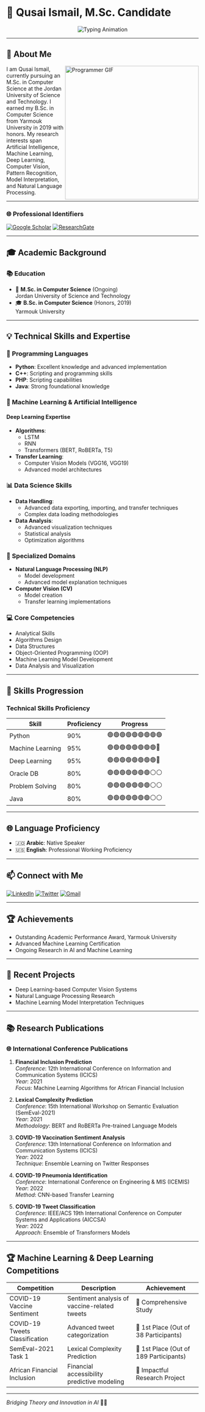 # 👋 **Qusai Ismail, M.Sc. Candidate**

<div align="center">
  <img src="https://readme-typing-svg.demolab.com?font=Fira+Code&pause=1000&color=2C6FFF&center=true&width=600&lines=Computer+Science+Researcher;AI+%26+Machine+Learning+Innovator;Deep+Learning+%7C+Computer+Vision+%7C+NLP" alt="Typing Animation" />
</div>

---

## 👤 **About Me**
<img align="right" width="350" src="https://cdn.dribbble.com/users/1162077/screenshots/3848914/programmer.gif" alt="Programmer GIF">

I am Qusai Ismail, currently pursuing an M.Sc. in Computer Science at the Jordan University of Science and Technology. I earned my B.Sc. in Computer Science from Yarmouk University in 2019 with honors. My research interests span Artificial Intelligence, Machine Learning, Deep Learning, Computer Vision, Pattern Recognition, Model Interpretation, and Natural Language Processing.

---

### 🌐 **Professional Identifiers**
[![Google Scholar](https://img.shields.io/badge/Google%20Scholar-Citations-4285F4?style=for-the-badge&logo=google-scholar&logoColor=white)](https://scholar.google.com/citations?hl=ar&user=lgQufw4AAAAJ)
[![ResearchGate](https://img.shields.io/badge/ResearchGate-Profile-00CCBB?style=for-the-badge&logo=researchgate&logoColor=white)](https://www.researchgate.net/profile/Qusai-Ismail)

---

## 🎓 **Academic Background**
### 📚 **Education**
- 🏫 **M.Sc. in Computer Science** (Ongoing)  
  Jordan University of Science and Technology
- 🎓 **B.Sc. in Computer Science** (Honors, 2019)  
  Yarmouk University

---

## 💡 Technical Skills and Expertise

### 🐍 Programming Languages
- **Python**: Excellent knowledge and advanced implementation
- **C++**: Scripting and programming skills
- **PHP**: Scripting capabilities
- **Java**: Strong foundational knowledge

### 🤖 Machine Learning & Artificial Intelligence
#### Deep Learning Expertise
- **Algorithms**: 
  - LSTM
  - RNN
  - Transformers (BERT, RoBERTa, T5)
- **Transfer Learning**:
  - Computer Vision Models (VGG16, VGG19)
  - Advanced model architectures

### 📊 Data Science Skills
- **Data Handling**:
  - Advanced data exporting, importing, and transfer techniques
  - Complex data loading methodologies
- **Data Analysis**:
  - Advanced visualization techniques
  - Statistical analysis
  - Optimization algorithms

### 🧠 Specialized Domains
- **Natural Language Processing (NLP)**
  - Model development
  - Advanced model explanation techniques
- **Computer Vision (CV)**
  - Model creation
  - Transfer learning implementations

### 💻 Core Competencies
- Analytical Skills
- Algorithms Design
- Data Structures
- Object-Oriented Programming (OOP)
- Machine Learning Model Development
- Data Analysis and Visualization
---

## 🌟 **Skills Progression**
### Technical Skills Proficiency

| Skill             | Proficiency | Progress              |
|--------------------|-------------|-----------------------|
| Python            | 90%         | 🟢🟢🟢🟢🟢🟢🟢🟢🟢 |
| Machine Learning  | 95%         | 🟢🟢🟢🟢🟢🟢🟢🟢🔵 |
| Deep Learning     | 95%         | 🟢🟢🟢🟢🟢🟢🟢🟢🔵 |
| Oracle DB         | 80%         | 🟢🟢🟢🟢🟢🟢🟢⚪⚪ |
| Problem Solving   | 80%         | 🟢🟢🟢🟢🟢🟢🟢⚪⚪ |
| Java              | 80%         | 🟢🟢🟢🟢🟢🟢🟢⚪⚪ |

---

## 🌐 **Language Proficiency**
- 🇯🇴 **Arabic**: Native Speaker  
- 🇺🇸 **English**: Professional Working Proficiency  

---

## 📫 Connect with Me
[![LinkedIn](https://img.shields.io/badge/-LinkedIn-blue?style=flat-square&logo=Linkedin&logoColor=white&link=YOUR_LINKEDIN_URL)](YOUR_LINKEDIN_URL)
[![Twitter](https://img.shields.io/badge/-Twitter-1ca0f1?style=flat-square&labelColor=1ca0f1&logo=twitter&logoColor=white&link=YOUR_TWITTER_URL)](YOUR_TWITTER_URL)
[![Gmail](https://img.shields.io/badge/-Gmail-D14836?style=flat-square&logo=Gmail&logoColor=white&link=mailto:qusaibanyismail@gmail.com)](mailto:qusaibanyismail@gmail.com)

---

## 🏆 **Achievements**
- Outstanding Academic Performance Award, Yarmouk University  
- Advanced Machine Learning Certification  
- Ongoing Research in AI and Machine Learning  

---

## 📝 **Recent Projects**
- Deep Learning-based Computer Vision Systems  
- Natural Language Processing Research  
- Machine Learning Model Interpretation Techniques  

---

## 📚 **Research Publications**
### 🌐 **International Conference Publications**

1. **Financial Inclusion Prediction**  
   *Conference*: 12th International Conference on Information and Communication Systems (ICICS)  
   *Year*: 2021  
   *Focus*: Machine Learning Algorithms for African Financial Inclusion  

2. **Lexical Complexity Prediction**  
   *Conference*: 15th International Workshop on Semantic Evaluation (SemEval-2021)  
   *Year*: 2021  
   *Methodology*: BERT and RoBERTa Pre-trained Language Models  

3. **COVID-19 Vaccination Sentiment Analysis**  
   *Conference*: 13th International Conference on Information and Communication Systems (ICICS)  
   *Year*: 2022  
   *Technique*: Ensemble Learning on Twitter Responses  

4. **COVID-19 Pneumonia Identification**  
   *Conference*: International Conference on Engineering & MIS (ICEMIS)  
   *Year*: 2022  
   *Method*: CNN-based Transfer Learning  

5. **COVID-19 Tweet Classification**  
   *Conference*: IEEE/ACS 19th International Conference on Computer Systems and Applications (AICCSA)  
   *Year*: 2022  
   *Approach*: Ensemble of Transformers Models  

---

## 🏆 **Machine Learning & Deep Learning Competitions**

| Competition                     | Description                                    | Achievement                         |
|---------------------------------|------------------------------------------------|-------------------------------------|
| COVID-19 Vaccine Sentiment      | Sentiment analysis of vaccine-related tweets  | 🥇 Comprehensive Study              |
| COVID-19 Tweets Classification  | Advanced tweet categorization                 | 🥇 1st Place (Out of 38 Participants) |
| SemEval-2021 Task 1             | Lexical Complexity Prediction                 | 🥇 1st Place (Out of 189 Participants) |
| African Financial Inclusion     | Financial accessibility predictive modeling   | 🔬 Impactful Research Project       |

---

*Bridging Theory and Innovation in AI* 🧠✨
